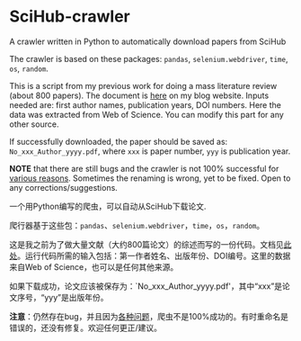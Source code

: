 # SciHub-crawler

A crawler written in Python to automatically download papers from SciHub

The crawler is based on these packages: `pandas`, `selenium.webdriver`, `time`, `os`, `random`.

This is a script from my previous work for doing a mass literature review (about 800 papers). The document is [here](https://dong2000.xyz/post/crawl_papers_from_scihub/) on my blog website. Inputs needed are: first author names, publication years, DOI numbers. Here the data was extracted from Web of Science. You can modify this part for any other source.

If successfully downloaded, the paper should be saved as: `No_xxx_Author_yyyy.pdf`, where `xxx` is paper number, `yyy` is publication year.

**NOTE** that there are still bugs and the crawler is not 100% successful for [various reasons](https://dong2000.xyz/post/crawl_papers_from_scihub/#%E6%B3%A8%E6%84%8F%E4%BA%8B%E9%A1%B9). Sometimes the renaming is wrong, yet to be fixed. Open to any corrections/suggestions.

一个用Python编写的爬虫，可以自动从SciHub下载论文.

爬行器基于这些包：`pandas`、`selenium.webdriver`，`time`，`os`，`random`。

这是我之前为了做大量文献（大约800篇论文）的综述而写的一份代码。文档见[此处](https://dong2000.xyz/post/crawl_papers_from_scihub/)。运行代码所需的输入包括：第一作者姓名、出版年份、DOI编号。这里的数据来自Web of Science，也可以是任何其他来源。

如果下载成功，论文应该被保存为：`No_xxx_Author_yyyy.pdf'，其中“xxx”是论文序号，“yyy”是出版年份。

**注意**：仍然存在bug，并且因为[各种问题](https://dong2000.xyz/post/crawl_papers_from_scihub/#%E6%B3%A8%E6%84%8F%E4%BA%8B%E9%A1%B9)，爬虫不是100%成功的。有时重命名是错误的，还没有修复。欢迎任何更正/建议。
